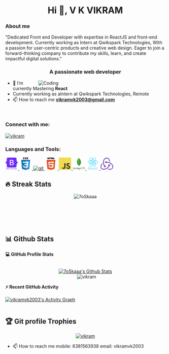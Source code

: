 

<!---
sivasaikumarssk/sivasaikumarssk is a ✨ special ✨ repository because its `README.md` (this file) appears on your GitHub profile.
You can click the Preview link to take a look at your changes.
--->
<h1 align="center">Hi 👋, V K VIKRAM</h1>
<h3 >About me</h3>
"Dedicated Front end Developer with expertise in ReactJS and front-end
development. Currently working as Intern at Qwikspark
Technologies, With a passion for user-centric products and creative web design. Eager to join a forward-thinking company to contribute my skills, learn,
and create impactful digital solutions." <br/>
<h3 align="center">A passionate web developer</h3>
<img  align="right" alt="Coding" width="400" src="https://cdn.dribbble.com/users/1162077/screenshots/3848914/programmer.gif" alt="gif">

- 🌱 I’m currently Mastering **React** <br/>
-  Currently working as aIntern at Qwikspark Technologies, Remote <br/>
- 📫 How to reach me **vikramvk2003@gmail.com** <br/>
<br/>

<h3 align="left">Connect with me:</h3>
<p align="left">
<a href="https://linkedin.com/in/vikramvk2003" target="_blank"><img align="center" src="https://raw.githubusercontent.com/rahuldkjain/github-profile-readme-generator/master/src/images/icons/Social/linked-in-alt.svg" alt="vikram" height="30" width="40" /></a>
</p>

<h3 align="left">Languages and Tools:</h3>
<p align="left"> <a href="https://getbootstrap.com" target="_blank" rel="noreferrer"> <img src="https://raw.githubusercontent.com/devicons/devicon/master/icons/bootstrap/bootstrap-plain-wordmark.svg" alt="bootstrap" width="40" height="40"/> </a> <a href="https://www.w3schools.com/css/" target="_blank" rel="noreferrer"> <img src="https://raw.githubusercontent.com/devicons/devicon/master/icons/css3/css3-original-wordmark.svg" alt="css3" width="40" height="40"/> </a> <a href="https://git-scm.com/" target="_blank" rel="noreferrer"> <img src="https://www.vectorlogo.zone/logos/git-scm/git-scm-icon.svg" alt="git" width="40" height="40"/> </a> <a href="https://www.w3.org/html/" target="_blank" rel="noreferrer"> <img src="https://raw.githubusercontent.com/devicons/devicon/master/icons/html5/html5-original-wordmark.svg" alt="html5" width="40" height="40"/> </a> <a href="https://developer.mozilla.org/en-US/docs/Web/JavaScript" target="_blank" rel="noreferrer"> <img src="https://raw.githubusercontent.com/devicons/devicon/master/icons/javascript/javascript-original.svg" alt="javascript" width="40" height="40"/> </a> <a href="https://www.mongodb.com/" target="_blank" rel="noreferrer"> <img src="https://raw.githubusercontent.com/devicons/devicon/master/icons/mongodb/mongodb-original-wordmark.svg" alt="mongodb" width="40" height="40"/> </a> <a href="https://reactjs.org/" target="_blank" rel="noreferrer"> <img src="https://raw.githubusercontent.com/devicons/devicon/master/icons/react/react-original-wordmark.svg" alt="react" width="40" height="40"/> </a> <a href="https://redux.js.org" target="_blank" rel="noreferrer"> <img src="https://raw.githubusercontent.com/devicons/devicon/master/icons/redux/redux-original.svg" alt="redux" width="40" height="40"/> </a> </p>

## 🔥 Streak Stats
<p align="center"><img src="https://github-readme-streak-stats.herokuapp.com/?user=vikramvk2003&theme=algolia" alt="7oSkaaa" /></p>

<br>
<br>
<br>
<br>


## 📊 Github Stats
  <summary><b>💻 GitHub Profile Stats</b></summary>
  <br/>
  <p align="center">
    <a href="https://github.com/vikramvk2003/github-readme-stats"><img alt="7oSkaaa's Github Stats" src="https://github-readme-stats.vercel.app/api?username=vikramvk2003&show_icons=true&count_private=true&theme=algolia" height="192px"/></a>
<br/>
  &nbsp;
	  <img src="https://github-readme-stats.vercel.app/api/top-langs?username=vikramvk2003&langs_count=10&show_icons=true&locale=en&layout=compact&theme=algolia" alt="vikram" height="192px"/>
  <br/>
  
  </p>


<summary><b>⚡ Recent GitHub Activity</b></summary>
  <br/>
   <a href="https://github.com/vikramvk2003"><img alt="vikramvk2003's Activity Graph" src="https://activity-graph.herokuapp.com/graph?username=vikramvk2003&custom_title=vikramvk2003's%20Contribution%20Graph&theme=react-dark" /></a>
  <br/>


<br/>

## :trophy: Git profile Trophies

<p align="center"> <a href="https://github.com/ryo-ma/github-profile-trophy"><img src="https://github-profile-trophy.vercel.app/?username=vikramvk2003&layout=compact&theme=algolia" alt="vikram" /></a> </p>

- 📫 How to reach me mobile: 6381563938 email: vikramvk2003
